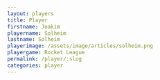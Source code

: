 ```yaml
---
layout: players
title: Player
firstname: Joakim
playername: Solheim
lastname: Solheim
playerimage: /assets/image/articles/solheim.png
playergame: Rocket League
permalink: /player/:slug
categories: player
---
```

